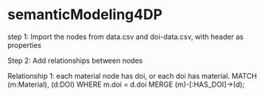 # semanticModeling4DP


step 1: Import the nodes from data.csv and doi-data.csv, with header as properties

Step 2: Add relationships between nodes

Relationship 1: each material node has doi, or each doi has material. 
MATCH (m:Material), (d:DOI)
WHERE m.doi = d.doi
MERGE (m)-[:HAS_DOI]->(d);


